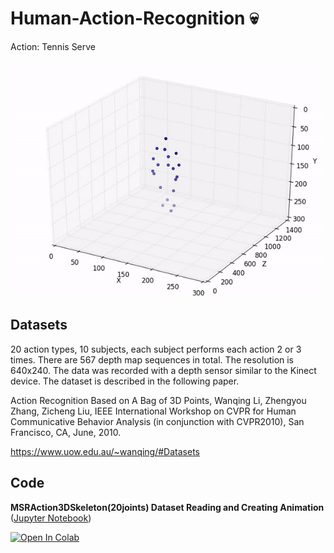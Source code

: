 # Human-Action-Recognition :skull:
 
Action: Tennis Serve

![action: tennis serve](action_a18s1i1_animation.gif)

## Datasets

20 action types, 10 subjects, each subject performs each action 2 or 3 times. There are 567 depth map sequences in total. The resolution is 640x240. The data was recorded with a depth sensor similar to the Kinect device. The dataset is described in the following paper.

Action Recognition Based on A Bag of 3D Points, Wanqing Li, Zhengyou Zhang, Zicheng Liu, IEEE International Workshop on CVPR for Human Communicative Behavior Analysis (in conjunction with CVPR2010), San Francisco, CA, June, 2010.

https://www.uow.edu.au/~wanqing/#Datasets



## Code
**MSRAction3DSkeleton(20joints) Dataset Reading and Creating Animation** ([Jupyter Notebook](MSRAction3D_Dataset_Reading_Visualization.ipynb))

[![Open In Colab](https://colab.research.google.com/assets/colab-badge.svg)](https://colab.research.google.com/github/yavuzKomecoglu/MSR-Action-Recognition/blob/master/MSRAction3D_Dataset_Reading_Visualization.ipynb)
